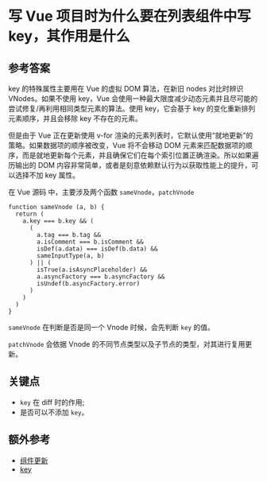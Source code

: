 # 写 Vue 项目时为什么要在列表组件中写 key，其作用是什么

## 参考答案

key 的特殊属性主要用在 Vue 的虚拟 DOM 算法，在新旧 nodes 对比时辨识 VNodes。如果不使用 key，Vue 会使用一种最大限度减少动态元素并且尽可能的尝试修复/再利用相同类型元素的算法。使用 key，它会基于 key 的变化重新排列元素顺序，并且会移除 key 不存在的元素。

但是由于 Vue 正在更新使用 v-for 渲染的元素列表时，它默认使用“就地更新”的策略。如果数据项的顺序被改变，Vue 将不会移动 DOM 元素来匹配数据项的顺序，而是就地更新每个元素，并且确保它们在每个索引位置正确渲染。所以如果遍历输出的 DOM 内容非常简单，或者是刻意依赖默认行为以获取性能上的提升，可以选择不加 key 属性。

在 Vue 源码 中，主要涉及两个函数 `sameVnode`，`patchVnode`

```es6
function sameVnode (a, b) {
  return (
    a.key === b.key && (
      (
        a.tag === b.tag &&
        a.isComment === b.isComment &&
        isDef(a.data) === isDef(b.data) &&
        sameInputType(a, b)
      ) || (
        isTrue(a.isAsyncPlaceholder) &&
        a.asyncFactory === b.asyncFactory &&
        isUndef(b.asyncFactory.error)
      )
    )
  )
}
```

`sameVnode` 在判断是否是同一个 Vnode 时候，会先判断 `key` 的值。

`patchVnode` 会依据 Vnode 的不同节点类型以及子节点的类型，对其进行复用更新。

## 关键点

* `key` 在 diff 时的作用;
* 是否可以不添加 `key`。

## 额外参考

* [组件更新](https://ustbhuangyi.github.io/vue-analysis/reactive/component-update.html#%E6%96%B0%E6%97%A7%E8%8A%82%E7%82%B9%E4%B8%8D%E5%90%8C)
* [key](https://cn.vuejs.org/v2/api/#key)

<!-- tags: (javascript、vue) -->
